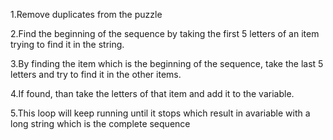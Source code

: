1.Remove duplicates from the puzzle

2.Find the beginning of the sequence by taking the first 5 letters of an item trying to find it in the string.

3.By finding the item which is the beginning of the sequence, take the last 5 letters and try to find it in the other items. 

4.If found, than take the letters of that item and add it to the variable. 

5.This loop will keep running until it stops which result in avariable with a long string which is the complete sequence
